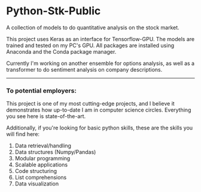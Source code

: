 # Python-Stk-Public
A collection of models to do quantitative analysis on the stock market.

This project uses Keras as an interface for Tensorflow-GPU. The models are trained and tested on my PC's GPU.
All packages are installed using Anaconda and the Conda package manager.

Currently I'm working on another ensemble for options analysis, as well as a transformer to do sentiment analysis on company descriptions.

---

### **To potential employers:**
This project is one of my most cutting-edge projects, and I believe it demonstrates how up-to-date I am in computer science circles. Everything you see here is state-of-the-art.

Additionally, if you're looking for basic python skills, these are the skills you will find here:
1. Data retrieval/handling
2. Data structures (Numpy/Pandas)
3. Modular programming
4. Scalable applications
5. Code structuring
6. List comprehensions
7. Data visualization
